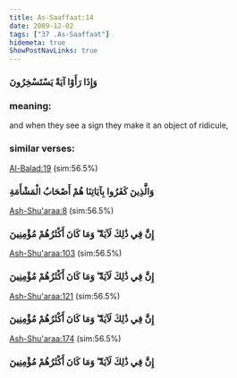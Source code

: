 ```yaml
---
title: As-Saaffaat:14
date: 2009-12-02
tags: ["37 .As-Saaffaat"]
hidemeta: true 
ShowPostNavLinks: true 
---
```

### وَإِذَا رَأَوْا آيَةً يَسْتَسْخِرُونَ
### meaning: 
and when they see a sign they make it an object of ridicule,
### similar verses: 

[Al-Balad:19](/90/19) (sim:56.5%)

### وَالَّذِينَ كَفَرُوا بِآيَاتِنَا هُمْ أَصْحَابُ الْمَشْأَمَةِ

[Ash-Shu'araa:8](/26/8) (sim:56.5%)

### إِنَّ فِي ذَٰلِكَ لَآيَةً ۖ وَمَا كَانَ أَكْثَرُهُمْ مُؤْمِنِينَ

[Ash-Shu'araa:103](/26/103) (sim:56.5%)

### إِنَّ فِي ذَٰلِكَ لَآيَةً ۖ وَمَا كَانَ أَكْثَرُهُمْ مُؤْمِنِينَ

[Ash-Shu'araa:121](/26/121) (sim:56.5%)

### إِنَّ فِي ذَٰلِكَ لَآيَةً ۖ وَمَا كَانَ أَكْثَرُهُمْ مُؤْمِنِينَ

[Ash-Shu'araa:174](/26/174) (sim:56.5%)

### إِنَّ فِي ذَٰلِكَ لَآيَةً ۖ وَمَا كَانَ أَكْثَرُهُمْ مُؤْمِنِينَ
